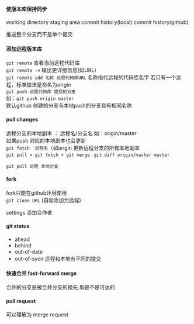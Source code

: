 
####  使版本库保持同步
working directory
staging area 
commit history(local)
commit history(github)

推送整个分支而不是单个提交


#### 添加远程版本库  
`git remote` 查看当前远程代码库  
`git remote -v` 输出更详细信息(如URL)  
`git remote add 名称 远程代码库URL` 名称指代远程的代码库名字
若只有一个远程，标准做法是命名为origin  
`git push 远程代码库 提交的分支`  
如：`git push origin master`  
默认github 创建的分支与本地push的分支具有相同名称  



#### pull changes  
远程分支的本地副本 ： 远程名/分支名  如：origin/master  
如果push 对应的本地副本也会更新  
`git fetch  远程名`（如origin 更新远程分支的所有本地副本  
`git pull = git fetch + git merge `
`git diff origin/master master`



`git pull 远程 本地分支`  

#### fork

fork只能在github环境使用  
`git clone URL` (自动添加为远程)

settings 添加合作者  



#### git status
- ahead 
- behind 
- out-of-date
- out-of-sycn 远程和本地有不同的提交


#### 快速合并  fast-forward merge  
合并的分支是被合并分支的祖先,看是不是可达的


#### pull request
可以理解为 merge request 

